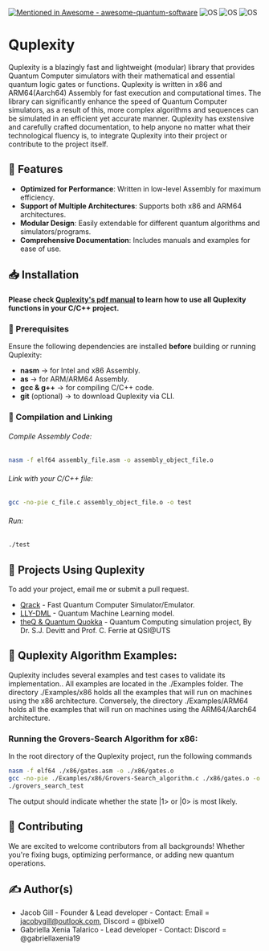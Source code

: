 [![Mentioned in Awesome - awesome-quantum-software](https://awesome.re/mentioned-badge.svg)](https://github.com/qosf/awesome-quantum-software)
![OS](https://img.shields.io/badge/os-MacOS-9cbd3c.svg)
![OS](https://img.shields.io/badge/os-Linux-9cbd3c.svg)
![OS](https://img.shields.io/badge/os-Windows-9cbd3c.svg)

# Quplexity

Quplexity is a blazingly fast and lightweight (modular) library that provides Quantum Computer simulators with their mathematical and essential quantum logic gates or functions. Quplexity is written in x86 and ARM64(Aarch64) Assembly for fast execution and computational times. The library can significantly enhance the speed of Quantum Computer simulators, as a result of this, more complex algorithms and sequences can be simulated in an efficient yet accurate manner. Quplexity has exstensive and carefully crafted documentation, to help anyone no matter what their technological fluency is, to integrate Quplexity into their project or contribute to the project itself.

## 📌 Features
- **Optimized for Performance**: Written in low-level Assembly for maximum efficiency.
- **Support of Multiple Architectures**: Supports both x86 and ARM64 architectures.
- **Modular Design**: Easily extendable for different quantum algorithms and simulators/programs.
- **Comprehensive Documentation**: Includes manuals and examples for ease of use.

## 📥 Installation
#### Please check [Quplexity's pdf manual](https://github.com/MrGilli/Quplexity/blob/main/quplexity_manual.pdf) to learn how to use all Quplexity functions in your C/C++ project.

### 🔹 Prerequisites
Ensure the following dependencies are installed **before** building or running Quplexity:
- **nasm** → for Intel and x86 Assembly.
- **as** → for ARM/ARM64 Assembly.
- **gcc & g++** → for compiling C/C++ code.
- **git** (optional) → to download Quplexity via CLI.

### 🔹 Compilation and Linking

###### Compile Assembly Code:
```bash
nasm -f elf64 assembly_file.asm -o assembly_object_file.o
```
###### Link with your C/C++ file:
```bash
gcc -no-pie c_file.c assembly_object_file.o -o test
```
###### Run:
```bash
./test
```

## 🚀 Projects Using Quplexity
To add your project, email me or submit a pull request.
* [Qrack](https://github.com/unitaryfund/qrack) - Fast Quantum Computer Simulator/Emulator.
* [LLY-DML](https://github.com/LILY-QML/LLY-DML) - Quantum Machine Learning model.
* [theQ & Quantum Quokka](https://github.com/devitt1/theQ) - Quantum Computing simulation project, By Dr. S.J. Devitt and Prof. C. Ferrie at QSI@UTS


## 🧪 Quplexity Algorithm Examples:
Quplexity includes several examples and test cases to validate its implementation.. All examples are located in the ./Examples folder.
The directory ./Examples/x86 holds all the examples that will run on machines using the x86 architecture. Conversely, the directory ./Examples/ARM64 holds all the examples that will run on machines using the ARM64/Aarch64 architecture. 

### Running the Grovers-Search Algorithm for x86:
In the root directory of the Quplexity project, run the following commands
```bash
nasm -f elf64 ./x86/gates.asm -o ./x86/gates.o
gcc -no-pie ./Examples/x86/Grovers-Search_algorithm.c ./x86/gates.o -o grovers_search_test
./grovers_search_test
```
The output should indicate whether the state |1> or |0> is most likely. 

## 🔧 Contributing
We are excited to welcome contributors from all backgrounds! Whether you're fixing bugs, optimizing performance, or adding new quantum operations.

## ✍️ Author(s)
* Jacob Gill - Founder & Lead developer - Contact: Email = jacobygill@outlook.com, Discord = @bixel0
* Gabriella Xenia Talarico - Lead developer - Contact: Discord = @gabriellaxenia19
